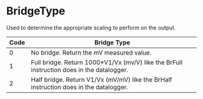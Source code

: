 # BridgeType

Used to determine the appropriate scaling to perform on the output.

| Code | Bridge Type                                                                                |
| ---- | ------------------------------------------------------------------------------------------ |
| 0    | No bridge. Return the mV measured value.                                                   |
| 1    | Full bridge. Return 1000\*V1/Vx (mv/V) like the BrFull instruction does in the datalogger. |
| 2    | Half bridge. Return V1/Vx (mV/mV) like the BrHalf instruction does in the datalogger.      |
